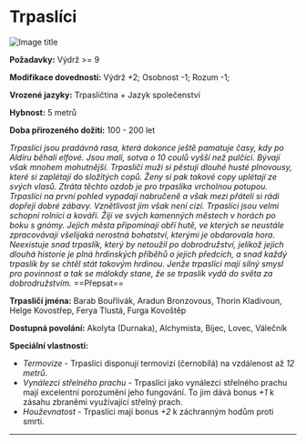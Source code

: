# Trpaslíci

![Image title](/assets/races/Dwarf.jpeg)

**Požadavky:** Výdrž >= 9  

**Modifikace dovedností:** Výdrž +2; Osobnost -1; Rozum -1;

**Vrozené jazyky:** Trpasličtina + Jazyk společenství

**Hybnost:** 5 metrů 

**Doba přirozeného dožití:** 100 - 200 let

*Trpaslíci jsou pradávná rasa, která dokonce ještě pamatuje časy, kdy po Aldiru běhali elfové. Jsou malí, sotva o 10 coulů vyšší než pulčíci. Bývají však mnohem mohutnější. Trpasličí muži si pěstují dlouhé husté plnovousy, které si zaplétají do složitých copů. Ženy si pak takové copy uplétají ze svých vlasů. Ztráta těchto ozdob je pro trpaslíka vrcholnou potupou. Trpaslíci na první pohled vypadají nabručeně a však mezi přáteli si rádi dopřejí dobré zábavy. Vznětlivost jim však není cizí. Trpaslíci jsou velmi schopní rolníci a kováři. Žijí ve svých kamenných městech v horách po boku s gnómy. Jejich města připomínají obří hutě, ve kterých se neustále zpracovávají všelijaká nerostná bohatství, kterými je obdarovala hora. Neexistuje snad trpaslík, který by netoužil po dobrodružství, jelikož jejich dlouhá historie je plná hrdinských příběhů o jejich předcích, a snad každý trpaslík by se chtěl stát takovým hrdinou. Jenže trpaslíci mají silný smysl pro povinnost a tak se málokdy stane, že se trpaslík vydá do světa za dobrodružstvím.* ==Přepsat==

**Trpasličí jména:** Barab Bouřlivák, Aradun Bronzovous, Thorin Kladivoun, Helge Kovostřep, Ferya Tlustá, Furga Kovoštěp

**Dostupná povolání:** Akolyta (Durnaka), Alchymista, Bíjec, Lovec, Válečník

**Speciální vlastnosti:**

- *Termovize* - Trpaslíci disponují termovizí (černobílá) na vzdálenost až *12 metrů*. 
- *Vynálezci střelného prachu* - Trpaslíci jako vynálezci střelného prachu mají excelentní porozumění jeho fungování. To jim dává bonus *+1* k zásahu zbraněmi využívající střelný prach.
- *Houževnatost* - Trpaslíci mají bonus *+2* k záchranným hodům proti smrti.

---

